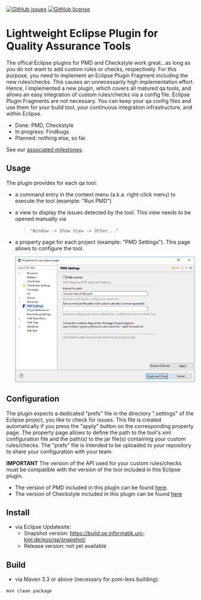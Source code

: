 [![GitHub issues](https://img.shields.io/github/issues/ChristianWulf/qa-eclipse-plugin.svg)](https://github.com/ChristianWulf/qa-eclipse-plugin/issues)
[![GitHub license](https://img.shields.io/github/license/ChristianWulf/qa-eclipse-plugin.svg)](https://github.com/ChristianWulf/qa-eclipse-plugin/blob/master/LICENSE)

# Lightweight Eclipse Plugin for Quality Assurance Tools
The offical Eclipse plugins for PMD and Checkstyle work great...as long as you do not want to add custom rules or checks, respectively. For this purpose, you need to implement an Eclipse Plugin Fragment including the new rules/checks. This causes an unnecessarily high implementation effort. Hence, I implemented a new plugin, which covers all matured qa tools, and allows an easy integration of custom rules/checks via a config file. Eclipse Plugin Fragments are not necessary. You can keep your qa config files and use them for your build tool, your continuous integration infrastructure, and within Eclipse.

- Done: PMD, Checkstyle
- In progress: Findbugs
- Planned: nothing else, so far.

 See our [associated milestones](https://github.com/ChristianWulf/qa-eclipse-plugin/milestones).

## Usage
The plugin provides for each qa tool:
- a command entry in the context menu (a.k.a. right-click menu) to execute the tool (example: "Run PMD")
- a view to display the issues detected by the tool. This view needs to be opened manually via 
  > ``"Window -> Show View -> Other..."``
- a property page for each project (example: "PMD Settings"). This page allows to configure the tool.
  
  ![Image of the PMD's property page](bundles/pmd/screenshots/pmd_property_page.PNG)

## Configuration
The plugin expects a dedicated "prefs" file in the directory ".settings" of the Eclipse project, you like to check for issues. This file is created automatically if you press the "apply" button on the corresponding property page. The property page allows to define the path to the tool's xml configuration file and the path(s) to the jar file(s) containing your custom rules/checks. The "prefs" file is intended to be uploaded to your repository to share your configuration with your team.

**IMPORTANT** The version of the API used for your custom rules/checks must be compatible with the version of the tool included in this Eclipse plugin.
- The version of PMD included in this plugin can be found [here](bundles/pmd/lib).
- The version of Checkstyle included in this plugin can be found [here](bundles/checkstyle/lib)

## Install
- via Eclipse Updatesite:
  - Snapshot version: https://build.se.informatik.uni-kiel.de/eus/qa/snapshot/
  - Release version: not yet available

## Build
- via Maven 3.3 or above (necessary for pom-less building):
```
mvn clean package
```
